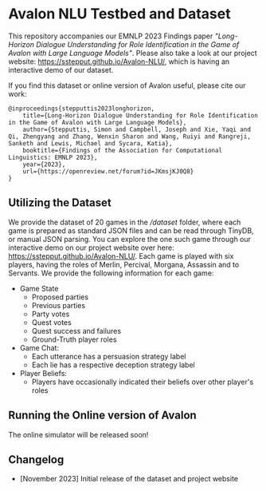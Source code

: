 # Avalon NLU Testbed and Dataset

This repository accompanies our EMNLP 2023 Findings paper _"Long-Horizon Dialogue Understanding for Role Identification in the Game of Avalon with Large Language Models"_. Please also take a look at our project website: https://sstepput.github.io/Avalon-NLU/, which is having an interactive demo of our dataset. 

If you find this dataset or online version of Avalon useful, please cite our work:

```
@inproceedings{stepputtis2023longhorizon,
    title={Long-Horizon Dialogue Understanding for Role Identification in the Game of Avalon with Large Language Models},
    author={Stepputtis, Simon and Campbell, Joseph and Xie, Yaqi and Qi, Zhengyang and Zhang, Wenxin Sharon and Wang, Ruiyi and Rangreji, Sanketh and Lewis, Michael and Sycara, Katia},
    booktitle={Findings of the Association for Computational Linguistics: EMNLP 2023},
    year={2023},
    url={https://openreview.net/forum?id=JKmsjKJ0Q8}
}
```

## Utilizing the Dataset
We provide the dataset of 20 games in the _/dataset_ folder, where each game is prepared as standard JSON files and can be read through TinyDB, or manual JSON parsing. You can explore the one such game through our interactive demo on our project website over here: https://sstepput.github.io/Avalon-NLU/. Each game is played with six players, having the roles of Merlin, Percival, Morgana, Assassin and to Servants. We provide the following information for each game:
- Game State 
    - Proposed parties
    - Previous parties
    - Party votes
    - Quest votes
    - Quest success and failures
    - Ground-Truth player roles
- Game Chat:
    - Each utterance has a persuasion strategy label
    - Each lie has a respective deception strategy label
- Player Beliefs:
    - Players have occasionally indicated their beliefs over other player's roles

## Running the Online version of Avalon
The online simulator will be released soon! 

## Changelog
- [November 2023] Initial release of the dataset and project website